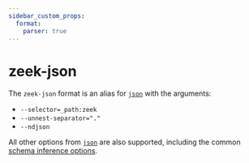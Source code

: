 ```yaml
---
sidebar_custom_props:
  format:
    parser: true
---
```


# zeek-json

The `zeek-json` format is an alias for [`json`](json.md) with the arguments:

- `--selector=_path:zeek`
- `--unnest-separator="."`
- `--ndjson`

All other options from [`json`](json.md) are also supported, including the common [schema inference options](formats.md#parser-schema-inference).
